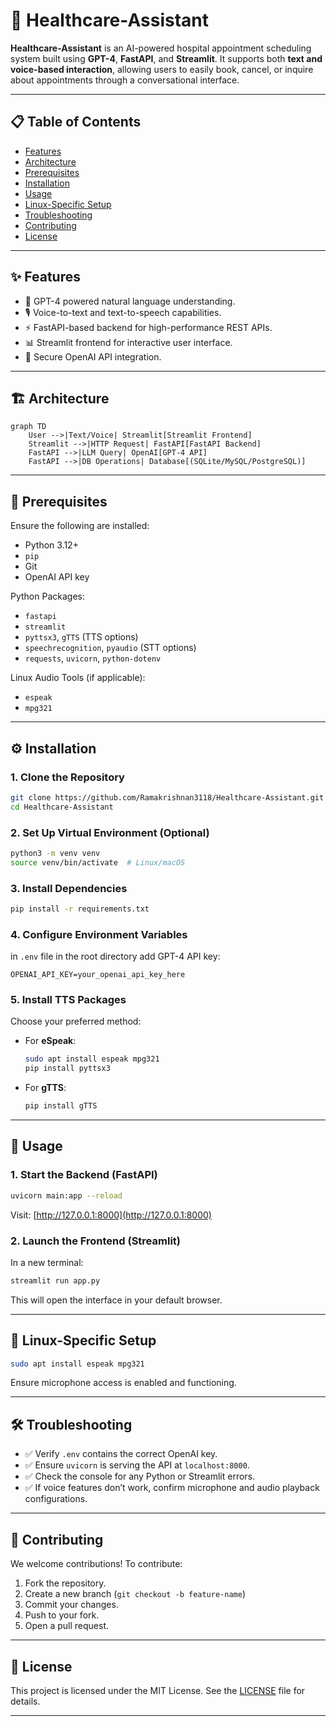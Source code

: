 # 🏥 Healthcare-Assistant

**Healthcare-Assistant** is an AI-powered hospital appointment scheduling system built using **GPT-4**, **FastAPI**, and **Streamlit**. It supports both **text and voice-based interaction**, allowing users to easily book, cancel, or inquire about appointments through a conversational interface.

---

## 📋 Table of Contents

- [Features](#features)
- [Architecture](#architecture)
- [Prerequisites](#prerequisites)
- [Installation](#installation)
- [Usage](#usage)
- [Linux-Specific Setup](#linux-specific-setup)
- [Troubleshooting](#troubleshooting)
- [Contributing](#contributing)
- [License](#license)

---

## ✨ Features

- 🧠 GPT-4 powered natural language understanding.
- 🎙️ Voice-to-text and text-to-speech capabilities.
- ⚡ FastAPI-based backend for high-performance REST APIs.
- 📊 Streamlit frontend for interactive user interface.
- 🔐 Secure OpenAI API integration.

---

## 🏗️ Architecture

```mermaid
graph TD
    User -->|Text/Voice| Streamlit[Streamlit Frontend]
    Streamlit -->|HTTP Request| FastAPI[FastAPI Backend]
    FastAPI -->|LLM Query| OpenAI[GPT-4 API]
    FastAPI -->|DB Operations| Database[(SQLite/MySQL/PostgreSQL)]
```

---

## 🧰 Prerequisites

Ensure the following are installed:

- Python 3.12+
- `pip`
- Git
- OpenAI API key

Python Packages:
- `fastapi`
- `streamlit`
- `pyttsx3`, `gTTS` (TTS options)
- `speechrecognition`, `pyaudio` (STT options)
- `requests`, `uvicorn`, `python-dotenv`

Linux Audio Tools (if applicable):
- `espeak`
- `mpg321`

---

## ⚙️ Installation

### 1. Clone the Repository

```bash
git clone https://github.com/Ramakrishnan3118/Healthcare-Assistant.git
cd Healthcare-Assistant
```

### 2. Set Up Virtual Environment (Optional)

```bash
python3 -m venv venv
source venv/bin/activate  # Linux/macOS
```

### 3. Install Dependencies

```bash
pip install -r requirements.txt
```

### 4. Configure Environment Variables

in `.env` file in the root directory add GPT-4 API key:

```
OPENAI_API_KEY=your_openai_api_key_here
```

### 5. Install TTS Packages

Choose your preferred method:

- For **eSpeak**:

  ```bash
  sudo apt install espeak mpg321
  pip install pyttsx3
  ```

- For **gTTS**:

  ```bash
  pip install gTTS
  ```

---

## 🚀 Usage

### 1. Start the Backend (FastAPI)

```bash
uvicorn main:app --reload
```

Visit: [http://127.0.0.1:8000](http://127.0.0.1:8000)

### 2. Launch the Frontend (Streamlit)

In a new terminal:

```bash
streamlit run app.py
```

This will open the interface in your default browser.

---

## 🐧 Linux-Specific Setup

```bash
sudo apt install espeak mpg321
```

Ensure microphone access is enabled and functioning.

---

## 🛠️ Troubleshooting

- ✅ Verify `.env` contains the correct OpenAI key.
- ✅ Ensure `uvicorn` is serving the API at `localhost:8000`.
- ✅ Check the console for any Python or Streamlit errors.
- ✅ If voice features don’t work, confirm microphone and audio playback configurations.

---

## 🤝 Contributing

We welcome contributions! To contribute:

1. Fork the repository.
2. Create a new branch (`git checkout -b feature-name`)
3. Commit your changes.
4. Push to your fork.
5. Open a pull request.

---

## 📄 License

This project is licensed under the MIT License. See the [LICENSE](LICENSE) file for details.

---